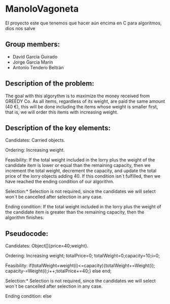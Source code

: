 # ManoloVagoneta
El proyecto este que tenemos que hacer aún encima en C para algoritmos, dios nos salve

## Group members:
- David García Guirado
- Jorge García Marín
- Antonio Tendero Beltrán

## Description of the problem:
The goal with this algorythm is to maximize the money received from GREEDY Co.
As all items, regardless of its weight, are paid the same amount (40 €), this will be done including the items whose weight is smaller first, that is, we will order this items with increasing weight.



## Description of the key elements:

Candidates: Carried objects.

Ordering: Increasing weight. 

Feasibility: If the total weight included in the lorry plus the weight of the candidate item is lower or equal than the remaining capacity, then we increment the total weight, decrement the capacity, and update the total price of the lorry objects adding 40. If this condition isn´t fulfilled, then we have reached the ending condition of our algorithm.

Selection:* Selection is not required, since the candidates we will select won´t be cancelled after selection in any case.

Ending condition: If the total weight included in the lorry plus the weight of the candidate item is greater than the remaining capacity, then the algorithm finishes.

## Pseudocode:

Candidates: Object[]{price=40;weight}.

Ordering: Increasing weight; totalPrice=0; totalWeight=0;capacity=10;i=0;

Feasibility: if(totalWeight+weight(i)<=capacity){totalWeight+=Weight(i); capacity-=Weight(i);i++;totalPrice+=40;} 
             else end;

Selection:* Selection is not required, since the candidates we will select won´t be cancelled after selection in any case.

Ending condition: else
